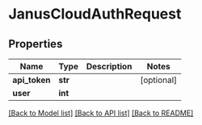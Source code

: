 # JanusCloudAuthRequest


## Properties
Name | Type | Description | Notes
------------ | ------------- | ------------- | -------------
**api_token** | **str** |  | [optional] 
**user** | **int** |  | 

[[Back to Model list]](../README.md#documentation-for-models) [[Back to API list]](../README.md#documentation-for-api-endpoints) [[Back to README]](../README.md)


